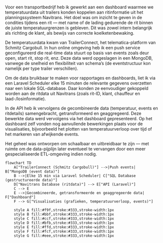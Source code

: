 Voor een transportbedrijf heb ik gewerkt aan een dashboard waarmee we temperatuurdata uit trailers konden koppelen aan ritinformatie uit het planningssysteem Navitrans. Het doel was om inzicht te geven in de condities tijdens een rit — met name of de lading gedurende de rit binnen de juiste temperatuurgrenzen is gebleven. Dit was zowel intern belangrijk als richting de klant, als bewijs van correcte koelketenbewaking.

De temperatuurdata kwam van TrailerConnect, het telematica-platform van Schmitz Cargobull. In hun online omgeving heb ik een push service geconfigureerd die real-time data stuurt op basis van events zoals deur open, start rit, stop rit, enz. Deze data werd opgeslagen in een MongoDB, vanwege de snelheid en flexibiliteit van schema’s (de eventstructuur kon namelijk per type trailer verschillen).

Om de data bruikbaar te maken voor rapportages en dashboards, liet ik via een Laravel Scheduler elke 15 minuten de relevante gegevens overzetten naar een lokale SQL-database. Daar konden ze eenvoudiger gekoppeld worden aan de ritdata uit Navitrans (zoals rit-ID, klant, chauffeur en laad-/losinformatie).

In de API heb ik vervolgens de gecombineerde data (temperatuur, events en ritdetails) samengebracht, getransformeerd en geaggregeerd. Deze bewerkte data werd vervolgens via het dashboard gepresenteerd. Op het dashboard zelf vonden nog aanvullende bewerkingen plaats voor de visualisaties, bijvoorbeeld het plotten van temperatuurverloop over tijd of het markeren van afwijkende events.

Het geheel was ontworpen om schaalbaar en uitbreidbaar te zijn — met ruimte om de data-pijplijn later eventueel te vervangen door een meer gespecialiseerde ETL-omgeving indien nodig.

```mermaid
flowchart TD
    A["TrailerConnect (Schmitz Cargobull)"] -->|Push events| B["MongoDB (event data)"]
    B -->|Elke 15 min via Laravel Scheduler| C["SQL Database (gestructureerde data)"]
    D["Navitrans Database (ritdata)"] --> E["API (Laravel)"]
    C --> E
    E -->|Gecombineerde, getransformeerde en geaggregeerde data| F["Dashboard"]
    F --> G["Visualisaties (grafieken, temperatuurverloop, events)"]

    style A fill:#f9f,stroke:#333,stroke-width:1px
    style B fill:#bbf,stroke:#333,stroke-width:1px
    style C fill:#ccf,stroke:#333,stroke-width:1px
    style D fill:#bfb,stroke:#333,stroke-width:1px
    style E fill:#ffd,stroke:#333,stroke-width:1px
    style F fill:#fcf,stroke:#333,stroke-width:1px
    style G fill:#eee,stroke:#333,stroke-width:1px

```

